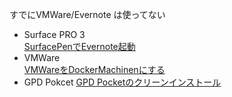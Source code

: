 すでにVMWare/Evernote は使ってない

- Surface PRO 3  
  [SurfacePenでEvernote起動](SurfacePenでEvernote起動)  
- VMWare  
  [VMWareをDockerMachinenにする](Docker-VMWare)  
- GPD Pokcet
  [GPD Pocketのクリーンインストール](GpdPocket-CleanInstall)  
